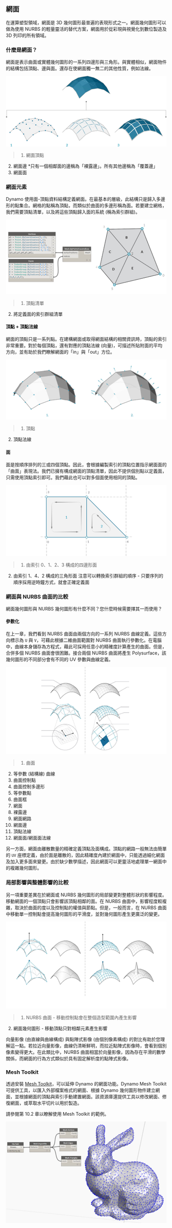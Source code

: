 

## 網面

在運算塑型領域，網面是 3D 幾何圖形最普遍的表現形式之一。網面幾何圖形可以做為使用 NURBS 的輕量靈活的替代方案，網面用於從彩現與視覺化到數位製造及 3D 列印的所有領域。

### 什麼是網面？

網面是表示曲面或實體幾何圖形的一系列四邊形與三角形。與實體相似，網面物件的結構包括頂點、邊與面。還存在使網面獨一無二的其他性質，例如法線。

![網面元素](images/5-7/MeshElements2.jpg)

> 1. 網面頂點
2. 網面邊 *只有一個相鄰面的邊稱為「裸露邊」。所有其他邊稱為「覆蓋邊」
3. 網面面

### 網面元素

Dynamo 使用面-頂點資料結構定義網面。在最基本的層級，此結構只是歸入多邊形的點集合。網格的點稱為頂點，而類似於曲面的多邊形稱為面。若要建立網格，我們需要頂點清單，以及將這些頂點歸入面的系統 (稱為索引群組)。

![](images/5-7/meshFacesVertices.jpg)

> 1. 頂點清單
2. 將定義面的索引群組清單

#### 頂點 + 頂點法線

網面的頂點只是一系列點。在建構網面或取得網面結構的相關資訊時，頂點的索引非常重要。對於每個頂點，還有對應的頂點法線 (向量)，可描述所貼附面的平均方向，並有助於我們瞭解網面的「in」與「out」方位。

![頂點 + 法線](images/5-7/vertexNormals.jpg)

> 1. 頂點
2. 頂點法線

#### 面

面是按順序排列的三或四個頂點。因此，會根據編製索引的頂點位置指示網面面的「曲面」表現法。我們已擁有構成網面的頂點清單，因此不提供個別點以定義面，只需使用頂點索引即可。我們藉此也可以對多個面使用相同的頂點。

![](images/5-7/meshFaces.jpg)

> 1. 由索引 0、1、2、3 構成的四邊形面
2. 由索引 1、4、2 構成的三角形面 注意可以轉換索引群組的順序 - 只要序列的順序採用逆時鐘方式，就會正確定義面

### 網面與 NURBS 曲面的比較

網面幾何圖形與 NURBS 幾何圖形有什麼不同？您什麼時候需要擇其一而使用？

#### 參數化

在上一章，我們看到 NURBS 曲面由兩個方向的一系列 NURBS 曲線定義。這些方向標示為 ```U``` 與 ```V```，可藉此根據二維曲面範圍對 NURBS 曲面執行參數化。在電腦中，曲線本身儲存為方程式，藉此可採用任意小的精確度計算產生的曲面。但是，合併多個 NURBS 曲面會很困難。接合兩個 NURBS 曲面將產生 Polysurface，該幾何圖形的不同部分會有不同的 UV 參數與曲線定義。

![控制點](images/5-7/NURBSvsMESH-01.jpg)

> 1. 曲面
2. 等參數 (結構線) 曲線
3. 曲面控制點
4. 曲面控制多邊形
5. 等參數點
6. 曲面框
7. 網面
8. 裸露邊
9. 網面網路
10. 網面邊
11. 頂點法線
12. 網面面/網面面法線

另一方面，網面由離散數量的精確定義頂點及面構成。頂點的網路一般無法由簡單的 ```UV``` 座標定義，由於面是離散的，因此精確度內建於網面中，只能透過細化網面及加入更多面來變更。由於缺少數學描述，因此網面可以更靈活地處理單一網面中的複雜幾何圖形。

### 局部影響與整體影響的比較

另一項重要差異在於網面或 NURBS 幾何圖形的局部變更對整體形狀的影響程度。移動網面的一個頂點只會影響該頂點相鄰的面。在 NURBS 曲面中，影響程度較複雜，取決於曲面的度以及控制點的權值與節點。但是，一般而言，在 NURBS 曲面中移動單一控制點會提高幾何圖形的平滑度，並對幾何圖形產生更廣泛的變更。

![編輯](images/5-7/NURBSvsMESH-02.jpg)

> 1. NURBS 曲面 - 移動控制點會在整個造型範圍內產生影響
2. 網面幾何圖形 - 移動頂點只對相鄰元素產生影響

向量影像 (由直線與曲線構成) 與點陣式影像 (由個別像素構成) 的對比有助於您理解這一點。若拉近向量影像，曲線仍清晰鮮明，而拉近點陣式影像時，會看到個別像素變得更大。在此類比中，NURBS 曲面相當於向量影像，因為存在平滑的數學關係，而網面的行為方式類似於具有固定解析度的點陣式影像。

### Mesh Toolkit

透過安裝 [Mesh Toolkit](https://github.com/DynamoDS/Dynamo/wiki/Dynamo-Mesh-Toolkit)，可以延伸 Dynamo 的網面功能。Dynamo Mesh Toolkit 可提供工具，以匯入外部檔案格式的網面、根據 Dynamo 幾何圖形物件建立網面，並根據網面的頂點與索引手動建置網面。該資源庫還提供工具以修改網面、修復網面，或萃取水平切片以用於製造。

請參閱第 10.2 章以瞭解使用 Mesh Toolkit 的範例。

![Mesh Toolkit](images/5-7/MeshToolKit.jpg)

